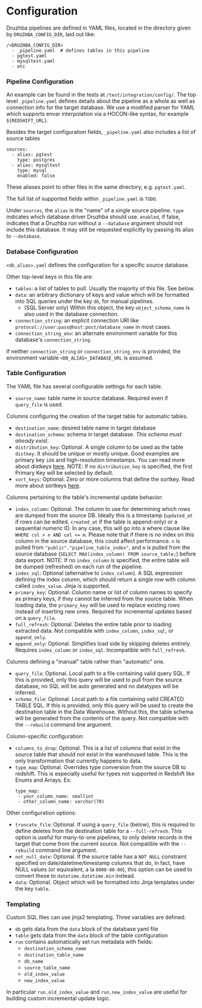 # Configuration

Druzhba pipelines are defined in YAML files, located in the directory given by `DRUZHBA_CONFIG_DIR`, laid out like:
```
/<DRUZHBA_CONFIG_DIR>
  - _pipeline.yaml  # defines tables in this pipeline
  - pgtest.yaml
  - mysqltest.yaml
  - etc
```

### Pipeline Configuration

An example can be found in the tests at `/test/integration/config/`. The top level
`_pipeline.yaml` defines details about the pipeline as a whole as well as connection
info for the target database. We use a modified parser for YAML which supports envar interpolation via
a HOCON-like syntax, for example `${REDSHIFT_URL}`.

Besides the target configuration fields, `_pipeline.yaml` also includes a list of source tables
```
sources:
  - alias: pgtest
    type: postgres
  - alias: mysqltest
    type: mysql
    enabled: false
```
These aliases point to other files in the same directory, e.g. `pgtest.yaml`.

The full list of supported fields within `_pipeline.yaml` is `TODO`.

Under `sources`, the `alias` is the "name" of a single source pipeline. `type` indicates which database driver Druzhba should use.
`enabled`, if false, indicates that a Druzhba run without a `--database` argument should not include this database. It may still be
requested explicitly by passing its alias to `--database`.

### Database Configuration

`<db_alias>.yaml` defines the configuration for a specific source database.

Other top-level keys in this file are:
- `tables`: a list of tables to pull. Usually the majority of this file. See below.
- `data`: an arbitrary dictionary of keys and value which will be formatted into SQL queries under the key `db`, for manual pipelines.
  - (SQL Server only) Within this object, the key `object_schema_name` is also used in the database connection.
- `connection_string`: an explicit connection URI like `protocol://user:pass@host:post/database_name` in most cases.
- `connection_string_env`: an alternate environment variable for this database's `connection_string`.

If neither `connection_string` or `connection_string_env` is provided, the environment variable `<DB_ALIAS>_DATABASE_URL` is assumed.

### Table Configuration

The YAML file has several configurable settings for each table.
 - `source_name`: table name in source database. Required even if `query_file` is used.

 Columns configuring the creation of the target table for automatic tables.
 - `destination_name`: desired table name in target database
 - `destination_schema`: schema in target database. *This schema must already exist*. 
 - `distribution_key`: Optional. A single column to be used as the table `distkey`. It should be unique or mostly unique. Good examples are primary key `id`s and high-resolution timestamps. You can read more about distkeys [here](http://docs.aws.amazon.com/redshift/latest/dg/c_Distribution_examples.html). NOTE: If no `distribution_key` is specified, the first Primary Key will be selected by default.
 - `sort_keys`: Optional. Zero or more columns that define the sortkey. Read more about sortkeys [here](http://docs.aws.amazon.com/redshift/latest/dg/c_best-practices-sort-key.html).

 Columns pertaining to the table's incremental update behavior:
 - `index_column`: Optional. The column to use for determining which rows are dumped from the source DB. Ideally this is a timestamp (`updated_at` if rows can be edited, `created_at` if the table is append-only) or a sequential numeric ID. In any case, this will go into a where clause like `WHERE col > n AND col <= m`. Please note that if there is no index on this column in the source database, this could affect performance. `n` is pulled from `"public"."pipeline_table_index"`, and `m` is pulled from the source database (`SELECT MAX(index_column) FROM source_table;`) before data export. NOTE: If no `index_column` is specified, the entire table will be dumped (refreshed) on each run of the pipeline.
 - `index_sql`: Optional (alternative to `index_column`). A SQL expression defining the index column, which should return a single row with column called `index_value`. Jinja is supported.
 - `primary_key`: Optional. Column name or list of column names to specify as primary keys, if they cannot be inferred from the source table. When loading data, the `primary_key` will be used to replace existing rows instead of inserting new ones. Required for incremental updates based on a `query_file`.
 - `full_refresh`: Optional. Deletes the entire table prior to loading extracted data. Not compatible with `index_column`, `index_sql`, or `append_only`.
 - `append_only`: Optional. Simplifies load side by skipping deletes entirely. Requires `index_column` or `index_sql`. Incompatible with `full_refresh`.

Columns defining a "manual" table rather than "automatic" one.
 - `query_file`: Optional.  Local path to a file containing valid query SQL. If this is provided, only this query will be used to pull from the source database, no SQL will be auto generated and no datatypes will be inferred.
 - `schema_file`: Optional. Local path to a file containing valid CREATED TABLE SQL.  If this is provided, only this query will be used to create the destination table in the Data Warehouse.  Without this, the table schema will be generated from the contents of the query.
   Not compatible with the `--rebuild` command line argument.

Column-specific configuration:
 - `columns_to_drop`: Optional. This is a list of columns that exist in the source table that should *not* exist in the warehoused table. This is the only transformation that currently happens to data.
 - `type_map`: Optional. Overrides type conversion from the source DB to redshift. This is especially useful for types not supported in Redshift like Enums and Arrays. Ex:
    ```
    type_map:
     - your_column_name: smallint
     - other_column_name: varchar(70)
    ```

Other configuration options:
 - `truncate_file`: Optional. If using a `query_file` (below), this is required to define deletes from the destination table for a `--full-refresh`. This option is useful
   for many-to-one pipelines, to only delete records in the target that come from the current source. Not compatible with the `--rebuild` command line argument.
 - `not_null_date`: Optional. If the source table has a `NOT NULL` constraint specified on date/datetime/timestamp columns that do, in fact, have NULL values (or equivalent, a la `0000-00-00`), this option can be used to convert these to `datetime.datetime.min` instead.
 - `data`: Optional. Object which will be formatted into Jinja templates under the key `table`.


### Templating

Custom SQL files can use jinja2 templating. Three variables are defined:
 - `db` gets data from the `data` block of the database yaml file
 - `table` gets data from the `data` block of the table configuration
 - `run` contains automatically set run metadata with fields:
   - `destination_schema_name`
   - `destination_table_name`
   - `db_name`
   - `source_table_name`
   - `old_index_value`
   - `new_index_value`

In particular `run.old_index_value` and `run.new_index_value` are useful for building custom incremental update logic.
